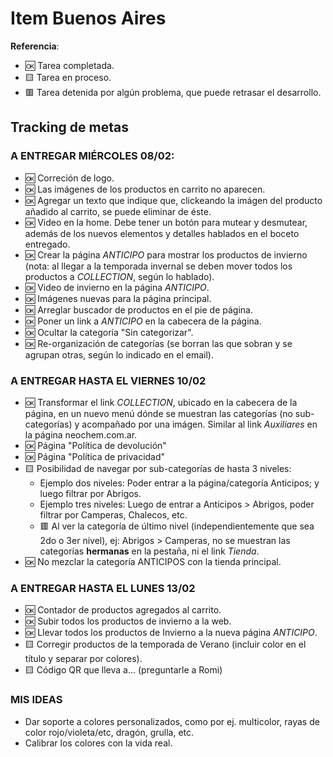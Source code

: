 # Item Buenos Aires

**Referencia**:
- 🆗 Tarea completada.
- 🟨 Tarea en proceso.
- 🟥 Tarea detenida por algún problema, que puede retrasar el desarrollo.

## Tracking de metas

### A ENTREGAR MIÉRCOLES 08/02: 
- 🆗 Correción de logo.
- 🆗 Las imágenes de los productos en carrito no aparecen.
- 🆗 Agregar un texto que indique que, clickeando la imágen del producto añadido al carrito, se puede eliminar de éste.
- 🆗 Video en la home. Debe tener un botón para mutear y desmutear, además de los nuevos elementos y detalles hablados en el boceto entregado.
- 🆗 Crear la página *ANTICIPO* para mostrar los productos de invierno (nota: al llegar a la temporada invernal se deben mover todos los productos a *COLLECTION*, según lo hablado).
- 🆗 Video de invierno en la página *ANTICIPO*.
- 🆗 Imágenes nuevas para la página principal.
- 🆗 Arreglar buscador de productos en el pie de página.
- 🆗 Poner un link a *ANTICIPO* en la cabecera de la página.
- 🆗 Ocultar la categoría "Sin categorizar". 
- 🆗 Re-organización de categorías (se borran las que sobran y se agrupan otras, según lo indicado en el email).

### A ENTREGAR HASTA EL VIERNES 10/02
- 🆗 Transformar el link *COLLECTION*, ubicado en la cabecera de la página, en un nuevo menú dónde se muestran las categorías (no sub-categorías) y acompañado por una imágen. Similar al link *Auxiliares* en la página neochem.com.ar.
- 🆗 Página "Política de devolución"
- 🆗 Página "Política de privacidad"
- 🟨 Posibilidad de navegar por sub-categorías de hasta 3 niveles:
    - Ejemplo dos niveles: Poder entrar a la página/categoría Anticipos; y luego filtrar por Abrigos.
    - Ejemplo tres niveles: Luego de entrar a Anticipos > Abrigos, poder filtrar por Camperas, Chalecos, etc.
    - 🟥 Al ver la categoría de último nivel (independientemente que sea 2do o 3er nivel), ej: Abrigos > Camperas, no se muestran las categorías **hermanas** en la pestaña, ni el link *Tienda*.
- 🆗 No mezclar la categoría ANTICIPOS con la tienda principal.

### A ENTREGAR HASTA EL LUNES 13/02
- 🆗 Contador de productos agregados al carrito.
- 🆗 Subir todos los productos de invierno a la web.
- 🆗 Llevar todos los productos de Invierno a la nueva página *ANTICIPO*.
- 🟨 Corregir productos de la temporada de Verano (incluir color en el título y separar por colores).
- 🟨 Código QR que lleva a... (preguntarle a Romi)

### MIS IDEAS
- Dar soporte a colores personalizados, como por ej. multicolor, rayas de color rojo/violeta/etc, dragón, grulla, etc.
- Calibrar los colores con la vida real.